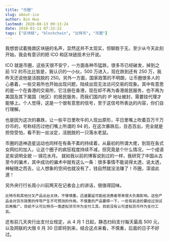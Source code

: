 ```yaml
---
title: "币圈"
slug: about-ico
author: Bin Hua
lastmod: 2020-08-13 09:13:24
date: 2018-03-11 07:33:22
tags: ["区块链", "blockchain", "比特币", "币圈"]
---
```


我想尝试着挽救区块链的名声，显然这并不太现实，但聊胜于无，至少从今天此刻开始，我会有意识的把 ICO 和区块链技术分开说。

ICO 就是币圈，这些天很不安宁，一方面各种币猛跌，很多币已经破发，掉到之前 1/2 的币比比皆是，我认识的一小伙，500 万进入，现在跌到还有 250 万，我昨天还说他是活脱脱的 250。另外一方面，国家政策的不明朗，让币圈很多人的心悬着，一些交易所也开始出现问题，陆续出现无法访问交易的现象。其中有意思的是一个在香港的交易所，它注册在香港，现在却不再为香港居民服务，也不再为美国及其下属国（地区）的居民服务，而我们国内的 IP 地址被封，需要挂代理才能够上。个人觉得，这是一个很有意思的信号，至于这信号所表达的内容，你们自行理解。

也是因为这次的暴跌，让一些平日里吹牛的人现出原形，平日里嘴上吹着百万千万炒币的，号称经历过他们嘴上所谓的 94 的，在这次暴跌后，丑态百出，完全就是担惊受怕，看不到一丝淡定，活脱脱的一只落水老鼠。

币圈的造神造星运动也同样在有条不紊的持续着，从最初的所谓大佬，到现在各式女网红的加入，让这个圈子的疯狂程度持续不减，但究竟是个什么情况，一个成语足矣说明全貌 -- 镜花水月。
就如我以前的博客说到过的一样，我研究了中国从古至今的骗术，其中成功的骗术中就有这么一条：很多事情不能说得太透，说太透，神秘随之而去，让人想象的空间也就没有了，钱自然就没法赚了！币圈，深谙此道！

另外央行行长周小川前两天在记者会上的讲话，很值得回味。

```
比特币和其他分叉产品出台太快，不够慎重。迅速蔓延可能给消费者带来很大负面影响。这些产品会对货币政策的传导产生不可预测的作用。不慎重的产品要停一下，一些有前途的要经过测试后再推广。目前不认可比特币一类虚拟货币作为支付工具，目前没有认可虚拟货币作为支付工具。
```

还有前几天央行出支付业规定，从 4 月 1 日起，静态扫码支付每天最高 500 元，以及网联的大限 6 月 30 日即将到来，结合这点来看，不慎重，后面的日子不好过。